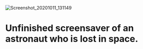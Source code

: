 ![Screenshot_20201011_131149](https://user-images.githubusercontent.com/57041076/95677423-be0e4080-0bc5-11eb-8eed-a55ba473a0fa.png)
# Unfinished screensaver of an astronaut who is lost in space.
